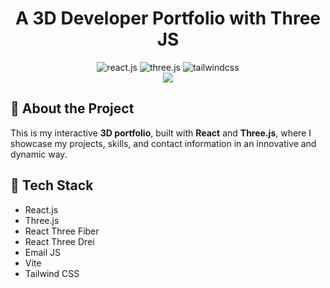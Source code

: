 # <div align="center">A 3D Developer Portfolio with Three JS</div>

<div align="center">
  <img src="https://img.shields.io/badge/-React_JS-black?style=for-the-badge&logoColor=white&logo=react&color=61DAFB" alt="react.js" />
   <img src="https://img.shields.io/badge/-Three_JS-black?style=for-the-badge&logoColor=white&logo=threedotjs&color=000000" alt="three.js" />
   <img src="https://img.shields.io/badge/-Tailwind_CSS-black?style=for-the-badge&logoColor=white&logo=tailwindcss&color=06B6D4" alt="tailwindcss" />
 </div>



<div align="center" top=20>
  <img src="https://i.imgur.com/WbapW6Z.png">
</div>

## 📌 About the Project  
This is my interactive **3D portfolio**, built with **React** and **Three.js**, where I showcase my projects, skills, and contact information in an innovative and dynamic way.


 ## <a name="tech-stack">🔧 Tech Stack</a>
 - React.js
 - Three.js
 - React Three Fiber
 -  React Three Drei
 - Email JS
 - Vite
- Tailwind CSS
